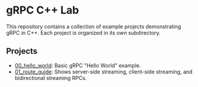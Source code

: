 # gRPC C++ Lab

This repository contains a collection of example projects demonstrating gRPC in C++. Each project is organized in its own subdirectory.

## Projects

- [00_hello_world](./00_hello_world): Basic gRPC "Hello World" example.
- [01_route_guide](./01_route_guide): Shows server-side streaming, client-side streaming, and bidirectional streaming RPCs.
